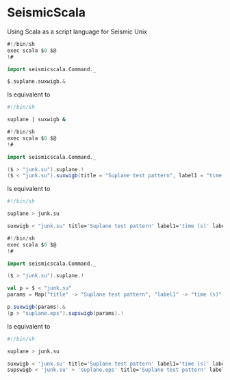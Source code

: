 # SeismicScala
Using Scala as a script language for Seismic Unix


````scala
#!/bin/sh
exec scala $0 $@
!#

import seismicscala.Command._

$.suplane.suxwigb.&
````
Is equivalent to

````sh
#!/bin/sh

suplane | suxwigb &
````


````scala
#!/bin/sh
exec scala $0 $@
!#

import seismicscala.Command._

($ > "junk.su").suplane.!
($ < "junk.su").suxwigb(title = "Suplane test pattern", label1 = "time (s)", label2 ="trace number").&
````

Is equivalent to

````sh
#!/bin/sh

suplane > junk.su

suxwigb < "junk.su" title='Suplane test pattern' label1='time (s)' label2='trace number' &
````

````scala
#!/bin/sh
exec scala $0 $@
!#

import seismicscala.Command._

($ > "junk.su").suplane.!

val p = $ < "junk.su"
params = Map("title" -> "Suplane test pattern", "label1" -> "time (s)", "label2" -> "trace number")

p.suxwigb(params).&
(p > "suplane.eps").supswigb(params).!
````

Is equivalent to

````sh
#!/bin/sh

suplane > junk.su

suxwigb < 'junk.su' title='Suplane test pattern' label1='time (s)' label2='trace number' 
supswigb < 'junk.su' > 'suplane.eps' title='Suplane test pattern' label1='time (s)' label2='trace number'
````
